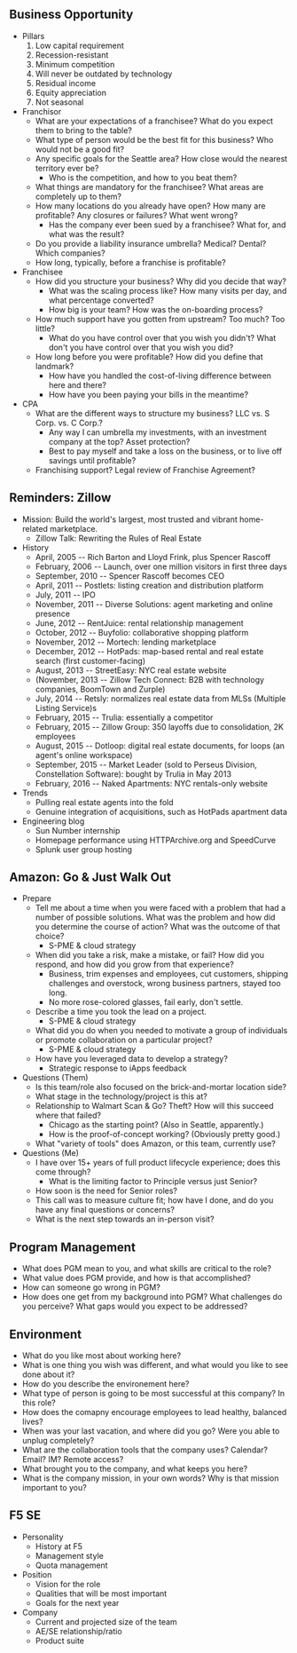 Business Opportunity
----------------------------------------

  * Pillars
    1. Low capital requirement
    2. Recession-resistant
    3. Minimum competition
    4. Will never be outdated by technology
    5. Residual income
    6. Equity appreciation
    7. Not seasonal
  * Franchisor
    * What are your expectations of a franchisee?  What do you expect them to bring to the table?
    * What type of person would be the best fit for this business?  Who would not be a good fit?
    * Any specific goals for the Seattle area?  How close would the nearest territory ever be?
        * Who is the competition, and how to you beat them?
    * What things are mandatory for the franchisee?  What areas are completely up to them?
    * How many locations do you already have open?  How many are profitable?  Any closures or failures?  What went wrong?
        * Has the company ever been sued by a franchisee?  What for, and what was the result?
    * Do you provide a liability insurance umbrella?  Medical?  Dental?  Which companies?
    * How long, typically, before a franchise is profitable?
  * Franchisee
    * How did you structure your business?  Why did you decide that way?
        * What was the scaling process like?  How many visits per day, and what percentage converted?
        * How big is your team?  How was the on-boarding process?
    * How much support have you gotten from upstream?  Too much?  Too little?
        * What do you have control over that you wish you didn't?  What don't you have control over that you wish you did?
    * How long before you were profitable?  How did you define that landmark?
        * How have you handled the cost-of-living difference between here and there?
        * How have you been paying your bills in the meantime?
  * CPA
    * What are the different ways to structure my business?  LLC vs. S Corp. vs. C Corp.?
        * Any way I can umbrella my investments, with an investment company at the top?  Asset protection?
        * Best to pay myself and take a loss on the business, or to live off savings until profitable?
    * Franchising support?  Legal review of Franchise Agreement?

Reminders: Zillow
----------------------------------------

  * Mission: Build the world's largest, most trusted and vibrant home-related marketplace.
    * Zillow Talk: Rewriting the Rules of Real Estate
  * History
    * April, 2005 -- Rich Barton and Lloyd Frink, plus Spencer Rascoff
    * February, 2006 -- Launch, over one million visitors in first three days
    * September, 2010 -- Spencer Rascoff becomes CEO
    * April, 2011 -- Postlets: listing creation and distribution platform
    * July, 2011 -- IPO
    * November, 2011 -- Diverse Solutions: agent marketing and online presence
    * June, 2012 -- RentJuice: rental relationship management
    * October, 2012 -- Buyfolio: collaborative shopping platform
    * November, 2012 -- Mortech: lending marketplace
    * December, 2012 -- HotPads: map-based rental and real estate search (first customer-facing)
    * August, 2013 -- StreetEasy: NYC real estate website
    * (November, 2013 --  Zillow Tech Connect: B2B with technology companies, BoomTown and Zurple)
    * July, 2014 -- Retsly: normalizes real estate data from MLSs (Multiple Listing Service)s
    * February, 2015 -- Trulia: essentially a competitor
    * February, 2015 -- Zillow Group: 350 layoffs due to consolidation, 2K employees
    * August, 2015 -- Dotloop: digital real estate documents, for loops (an agent's online workspace)
    * September, 2015 -- Market Leader (sold to Perseus Division, Constellation Software): bought by Trulia in May 2013
    * February, 2016 -- Naked Apartments: NYC rentals-only website
  * Trends
    * Pulling real estate agents into the fold
    * Genuine integration of acquisitions, such as HotPads apartment data
  * Engineering blog
    * Sun Number internship
    * Homepage performance using HTTPArchive.org and SpeedCurve
    * Splunk user group hosting

Amazon: Go & Just Walk Out
----------------------------------------

  * Prepare
    * Tell me about a time when you were faced with a problem that had a number of possible solutions.  What was the problem and how did you determine the course of action?  What was the outcome of that choice?
        * S-PME & cloud strategy
    * When did you take a risk, make a mistake, or fail?  How did you respond, and how did you grow from that experience?
        * Business, trim expenses and employees, cut customers, shipping challenges and overstock, wrong business partners, stayed too long.
        * No more rose-colored glasses, fail early, don't settle.
    * Describe a time you took the lead on a project.
        * S-PME & cloud strategy
    * What did you do when you needed to motivate a group of individuals or promote collaboration on a particular project?
        * S-PME & cloud strategy
    * How have you leveraged data to develop a strategy?
        * Strategic response to iApps feedback
  * Questions (Them)
    * Is this team/role also focused on the brick-and-mortar location side?
    * What stage in the technology/project is this at?
    * Relationship to Walmart Scan & Go?  Theft?  How will this succeed where that failed?
        * Chicago as the starting point?  (Also in Seattle, apparently.)
        * How is the proof-of-concept working?  (Obviously pretty good.)
    * What "variety of tools" does Amazon, or this team, currently use?
  * Questions (Me)
    * I have over 15+ years of full product lifecycle experience; does this come through?
        * What is the limiting factor to Principle versus just Senior?
    * How soon is the need for Senior roles?
    * This call was to measure culture fit; how have I done, and do you have any final questions or concerns?
    * What is the next step towards an in-person visit?

Program Management
----------------------------------------

  * What does PGM mean to you, and what skills are critical to the role?
  * What value does PGM provide, and how is that accomplished?
  * How can someone go wrong in PGM?
  * How does one get from my background into PGM?  What challenges do you perceive?  What gaps would you expect to be addressed?

Environment
----------------------------------------

  * What do you like most about working here?
  * What is one thing you wish was different, and what would you like to see done about it?
  * How do you describe the environement here?
  * What type of person is going to be most successful at this company?  In this role?
  * How does the comapny encourage employees to lead healthy, balanced lives?
  * When was your last vacation, and where did you go?  Were you able to unplug completely?
  * What are the collaboration tools that the company uses?  Calendar?  Email?  IM?  Remote access?
  * What brought you to the company, and what keeps you here?
  * What is the company mission, in your own words?  Why is that mission important to you?

F5 SE
----------------------------------------

  * Personality
    * History at F5
    * Management style
    * Quota management
  * Position
    * Vision for the role
    * Qualities that will be most important
    * Goals for the next year
  * Company
    * Current and projected size of the team
    * AE/SE relationship/ratio
    * Product suite
